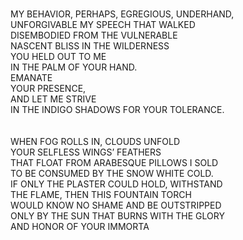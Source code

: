 <br>MY BEHAVIOR, PERHAPS, EGREGIOUS, UNDERHAND, 
<br>UNFORGIVABLE MY SPEECH THAT WALKED
<br>DISEMBODIED FROM THE VULNERABLE
<br>NASCENT BLISS IN THE WILDERNESS
<br>YOU HELD OUT TO ME
<br>IN THE PALM OF YOUR HAND.
<br>EMANATE
<br>YOUR PRESENCE,
<br>AND LET ME STRIVE
<br>IN THE INDIGO SHADOWS FOR YOUR TOLERANCE.
<br>
<br>
<br>WHEN FOG ROLLS IN, CLOUDS UNFOLD
<br>YOUR SELFLESS WINGS’ FEATHERS
<br>THAT FLOAT FROM ARABESQUE PILLOWS I SOLD
<br>TO BE CONSUMED BY THE SNOW WHITE COLD.
<br>IF ONLY THE PLASTER COULD HOLD, WITHSTAND
<br>THE FLAME, THEN THIS FOUNTAIN TORCH
<br>WOULD KNOW NO SHAME AND BE OUTSTRIPPED
<br>ONLY BY THE SUN THAT BURNS WITH THE GLORY
<br>AND HONOR OF YOUR IMMORTA
